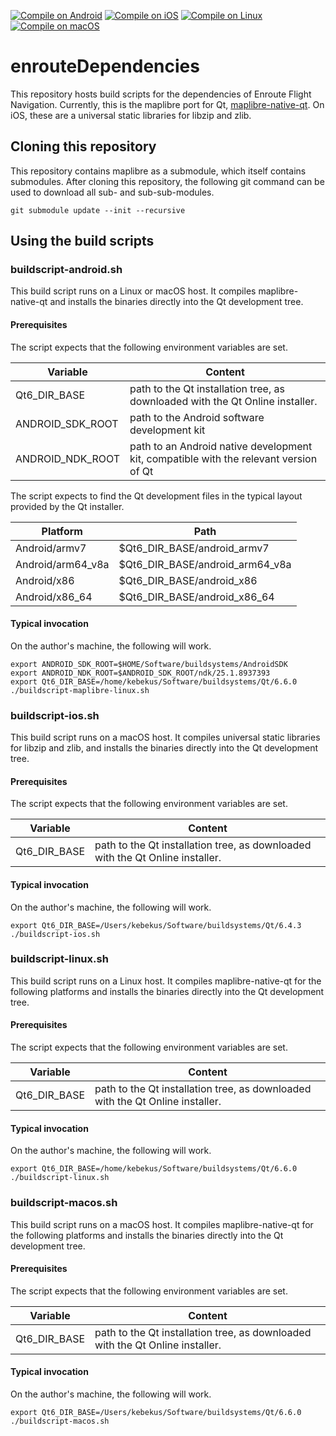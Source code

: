 [![Compile on Android](https://github.com/Akaflieg-Freiburg/enrouteDependencies/actions/workflows/android.yml/badge.svg)](https://github.com/Akaflieg-Freiburg/enrouteDependencies/actions/workflows/android.yml) [![Compile on iOS](https://github.com/Akaflieg-Freiburg/enrouteDependencies/actions/workflows/ios.yml/badge.svg)](https://github.com/Akaflieg-Freiburg/enrouteDependencies/actions/workflows/ios.yml) [![Compile on Linux](https://github.com/Akaflieg-Freiburg/enrouteDependencies/actions/workflows/linux.yml/badge.svg)](https://github.com/Akaflieg-Freiburg/enrouteDependencies/actions/workflows/linux.yml) [![Compile on macOS](https://github.com/Akaflieg-Freiburg/enrouteDependencies/actions/workflows/macos.yml/badge.svg)](https://github.com/Akaflieg-Freiburg/enrouteDependencies/actions/workflows/macos.yml)

# enrouteDependencies

This repository hosts build scripts for the dependencies of Enroute Flight Navigation. Currently, this is the maplibre port for Qt, [maplibre-native-qt](https://github.com/maplibre/maplibre-native-qt). On iOS, these are a universal static libraries for libzip and zlib. 


## Cloning this repository

This repository contains maplibre as a submodule, which itself contains submodules. After cloning this repository, the following git command can be used to download all sub- and sub-sub-modules.

```
git submodule update --init --recursive
```


## Using the build scripts


### buildscript-android.sh 

This build script runs on a Linux or macOS host. It compiles maplibre-native-qt and installs the binaries directly into the Qt development tree. 


#### Prerequisites

The script expects that the following environment variables are set.

| Variable          | Content
|-------------------|---------------------------------
| Qt6_DIR_BASE      | path to the Qt installation tree, as downloaded with the Qt Online installer.
| ANDROID_SDK_ROOT  | path to the Android software development kit
| ANDROID_NDK_ROOT  | path to an Android native development kit, compatible with the relevant version of Qt

The script expects to find the Qt development files in the typical layout provided by the Qt installer.

|Platform           | Path
|-------------------|---------------------------------
|Android/armv7      | $Qt6_DIR_BASE/android_armv7
|Android/arm64_v8a  | $Qt6_DIR_BASE/android_arm64_v8a
|Android/x86        | $Qt6_DIR_BASE/android_x86
|Android/x86_64     | $Qt6_DIR_BASE/android_x86_64


#### Typical invocation

On the author's machine, the following will work.

```
export ANDROID_SDK_ROOT=$HOME/Software/buildsystems/AndroidSDK
export ANDROID_NDK_ROOT=$ANDROID_SDK_ROOT/ndk/25.1.8937393
export Qt6_DIR_BASE=/home/kebekus/Software/buildsystems/Qt/6.6.0
./buildscript-maplibre-linux.sh 
```


### buildscript-ios.sh 

This build script runs on a macOS host. It compiles universal static libraries for libzip and zlib, and installs the binaries directly into the Qt development tree. 


#### Prerequisites

The script expects that the following environment variables are set.

| Variable          | Content
|-------------------|---------------------------------
| Qt6_DIR_BASE      | path to the Qt installation tree, as downloaded with the Qt Online installer.


#### Typical invocation

On the author's machine, the following will work.

```
export Qt6_DIR_BASE=/Users/kebekus/Software/buildsystems/Qt/6.4.3
./buildscript-ios.sh 
```


### buildscript-linux.sh 

This build script runs on a Linux host. It compiles maplibre-native-qt for the following platforms and installs the binaries directly into the Qt development tree. 


#### Prerequisites

The script expects that the following environment variables are set.

| Variable          | Content
|-------------------|---------------------------------
| Qt6_DIR_BASE      | path to the Qt installation tree, as downloaded with the Qt Online installer.


#### Typical invocation

On the author's machine, the following will work.

```
export Qt6_DIR_BASE=/home/kebekus/Software/buildsystems/Qt/6.6.0
./buildscript-linux.sh 
```


### buildscript-macos.sh 

This build script runs on a macOS host. It compiles maplibre-native-qt for the following platforms and installs the binaries directly into the Qt development tree. 


#### Prerequisites

The script expects that the following environment variables are set.

| Variable          | Content
|-------------------|---------------------------------
| Qt6_DIR_BASE      | path to the Qt installation tree, as downloaded with the Qt Online installer.


#### Typical invocation

On the author's machine, the following will work.

```
export Qt6_DIR_BASE=/Users/kebekus/Software/buildsystems/Qt/6.6.0
./buildscript-macos.sh 
```
